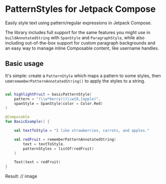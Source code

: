 # PatternStyles for Jetpack Compose

Easily style text using pattern/regular expressions in Jetpack Compose.

The library includes full support for the same features you might use in `buildAnnotatedString` with
`SpanStyle` and `ParagraphStyle`, while also including out-of-the-box support for custom paragraph
backgrounds and an easy way to manage inline Composable content, like username handles.

## Basic usage

It's simple: create a `PatternStyle` which maps a pattern to some styles, then use`rememberPatternAnnotatedString()` to apply the styles to a string.

```kotlin

val highlightFruit = basicPatternStyle(
    pattern = "(\\w*berry)|(\\w{0,}apple)",
    spanStyle = SpanStyle(color = Color.Red)
)

@Composable
fun BasicExample() {

    val textToStyle = "I like strawberries, carrots, and apples."

    val redFruit = rememberPatternAnnotatedString(
        text = textToStyle,
        patternStyles = listOf(redFruit)
    )

    Text(text = redFruit)
}
```

Result:
// image

##




